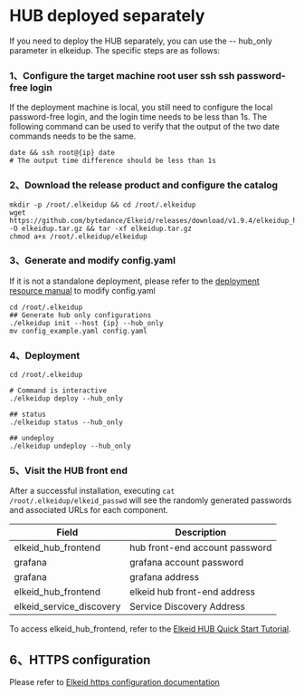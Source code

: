 # HUB deployed separately
If you need to deploy the HUB separately, you can use the -- hub_only parameter in elkeidup. The specific steps are as follows:
### 1、Configure the target machine root user ssh ssh password-free login
If the deployment machine is local, you still need to configure the local password-free login, and the login time needs to be less than 1s.
The following command can be used to verify that the output of the two date commands needs to be the same.
```
date && ssh root@{ip} date
# The output time difference should be less than 1s
```

### 2、Download the release product and configure the catalog
```
mkdir -p /root/.elkeidup && cd /root/.elkeidup
wget https://github.com/bytedance/Elkeid/releases/download/v1.9.4/elkeidup_hub_v1.9.1.tar.gz -O elkeidup.tar.gz && tar -xf elkeidup.tar.gz
chmod a+x /root/.elkeidup/elkeidup
```
### 3、Generate and modify config.yaml
If it is not a standalone deployment, please refer to the [deployment resource manual](./configuration.md) to modify config.yaml

```
cd /root/.elkeidup
## Generate hub only configurations
./elkeidup init --host {ip} --hub_only
mv config_example.yaml config.yaml
```

### 4、Deployment
```
cd /root/.elkeidup

# Command is interactive
./elkeidup deploy --hub_only

## status
./elkeidup status --hub_only

## undeploy
./elkeidup undeploy --hub_only
```

### 5、Visit the HUB front end
After a successful installation, executing `cat /root/.elkeidup/elkeid_passwd` will see the randomly generated passwords and associated URLs for each component.

| Field                    | Description                    |
|--------------------------|--------------------------------|
| elkeid_hub_frontend      | hub front-end account password |
| grafana                  | grafana account password       |
| grafana                  | grafana address                |
| elkeid_hub_frontend      | elkeid hub front-end address   |
| elkeid_service_discovery | Service Discovery Address      |

To access elkeid_hub_frontend, refer to the [Elkeid HUB Quick Start Tutorial](https://github.com/bytedance/Elkeid-HUB/blob/main/docs/quick_start/quick_start.md).

## 6、HTTPS configuration
Please refer to [Elkeid https configuration documentation](./https_config/https.md)
